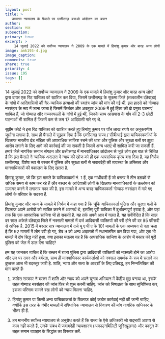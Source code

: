 ```yaml
---
layout: post
title: >
   उच्चतम न्यायालय के फैसले पर छत्तीसगढ़ बचाओ आंदोलन का बयान
author:
section: रपट
subsection:
primary: true
excerpt: >
    14 जुलाई 2022 को सर्वोच्च न्यायालय ने 2009 के एक मामले में हिमांशु कुमार और बारह अन्य लोगों द्वारा दायर एक रिट याचिका को खारिज कर दिया, जिसमें छत्तीसगढ़ के सुकमा जिले (तत्कालीन दंतेवाड़ा) के गांवों में आदिवासियों की गैर-न्यायिक हत्याओं की स्वतंत्र जांच की मांग की गई थी.
image: ank195-4.jpg
image_caption: 
comments: true
share: true
priority: 4
issue: 195
tags: []
---
```


14 जुलाई 2022 को सर्वोच्च न्यायालय ने 2009 के एक मामले में हिमांशु कुमार और बारह अन्य लोगों द्वारा दायर एक रिट याचिका को खारिज कर दिया, जिसमें छत्तीसगढ़ के सुकमा जिले (तत्कालीन दंतेवाड़ा) के गांवों में आदिवासियों की गैर-न्यायिक हत्याओं की स्वतंत्र जांच की मांग की गई थी. इस हादसे को गोम्पाड नरसंहार के रूप में जाना जाता है जिसमें सितंबर और अक्टूबर 2009 में हुई हिंसा की दो प्रमुख घटनाएं शामिल हैं, जो गोम्पाड और गच्चनपल्ली के गांवों में हुई थीं, जिनके साथ आसपास के गाँव की 2-3 छोटी घटनाओं भी शामिल हैं जिसमें कम से कम 17 आदिवासी मारे गए थे.

सुप्रीम कोर्ट ने इस रिट याचिका को खारिज करते हुए हिमांशु कुमार पर पाँच लाख रुपये का अनुकरणीय जुर्माना लगाया है. साथ ही फैसले में सुझाव दिया है कि छत्तीसगढ़ राज्य / सीबीआई द्वारा याचिकाकर्ताओं के खिलाफ भारतीय दंड संहिता की आपराधिक साजिश रचने की धारा और पुलिस और सुरक्षा बलों पर झूठा आरोप लगाने के लिए आगे की कार्रवाई की जा सकती है जिसमें अन्य धराएं भी शामिल करी जा सकती हैं. हमारे जैसे नागरिक समाज संगठन और छत्तीसगढ़ में मानवाधिकार आंदोलन से जुड़े लोग इस बात से चिंतित हैं कि इस फैसले ने न्यायिक अदालत में न्याय की खोज को ही एक आपराधिक कृत्य बना दिया है. यह निर्णय छत्तीसगढ़, विशेष रूप से बस्तर में पुलिस और सुरक्षा बलों से जवाबदेही की व्यवस्था के अस्तित्व और मानवाधिकारों की वकालत के लिए खतरा है.

हिमांशु कुमार, जो कि इस मामले के याचिकाकर्ता नं. 1 हैं, एक गांधीवादी हैं जो बस्तर में तीन दशकों से अधिक समय से काम कर रहे हैं और बस्तर के आदिवासी लोगों के खिलाफ मानवाधिकारों के उल्लंघन को उजागर करने में लगातार मदद की है. इस मामले में अन्य बारह याचिकाकर्ता गोम्पाड नरसंहार में मारे गए लोगों के परिवार के सदस्य हैं.

हिमांशु कुमार और अन्य के मामले में निर्णय में कहा गया है कि चूंकि याचिकाकर्ता पुलिस और सुरक्षा बलों के खिलाफ अपने आरोपों को साबित करने में असमर्थ थे, इसलिए पूरी याचिका में दुर्भावनापूर्ण इरादा है, और यहां तक कि एक आपराधिक साजिश भी हो सकती है. यह तर्क अपने आप में गलत है. यह सर्वविदित है कि साल दर साल अकेले दंतेवाड़ा जिले में नक्सली मामलों में दर्ज आदिवासी व्यक्तियों की बरी होने की दर 95 फीसदी से अधिक है. 2015 में बस्तर सत्र न्यायालय में दर्ज यू ए पी ए के 101 मामलों के एक अध्ययन से पता चला है कि 92 मामलों में लोग बरी हो गए, शेष 9 को अन्य अदालतों में स्थानांतरित कर दिया गया, और एक भी मामले में दोष सिद्ध नहीं हुआ. क्या इसका मतलब यह है कि आपराधिक साजिश के आरोप में बस्तर की पूरी पुलिस को जेल में डाल देना चाहिए?

हम यह जानकर व्यथित हैं कि बस्तर में राज्य पुलिस द्वारा आदिवासी व्यक्तियों को नक्सली होने का आरोप और उन पर दमन और बर्बरता, साथ ही मानवाधिकार कार्यकर्ताओं को नक्सल समर्थक के रूप में सताने का दुष्चक्र आज भी बदस्तूर जारी है. शांति, न्याय और सत्य के आदर्शों के लिए प्रतिबद्ध, हम निम्नलिखित की मांग करते हैंः

1. कांग्रेस सरकार ने बस्तर में शांति और न्याय को अपने चुनाव अभियान में केंद्रीय मुद्दा बनाया था, इसके तहत गोम्पाड नरसंहार की जांच फिर से शुरू करनी चाहिए. जांच को निष्पक्षता के साथ सुनिश्चित कर, इसका परिणाम सामने रख लोगों को न्याय मिलना चाहिए.

2. हिमांशु कुमार या किसी अन्य याचिकाकर्ता के खिलाफ कोई कठोर कार्रवाई नहीं की जानी चाहिए, क्योंकि इस तरह के गंभीर मामलों में संवैधानिक न्यायालय से निवारण की मांग नागरिक अधिकार के भीतर ही हैं.

3. हम माननीय सर्वोच्च न्यायालय से अनुरोध करते हैं कि राज्य के ऐसे अधिकारी जो सद्भावी आशय से काम नहीं करते हैं, उनके संबंध में जवाबदेही न्यायशास्त्र (अकाउनबिलिटी जुरिस्प्रूडन्स) और कानून के तहत समान व्यवहार के सिद्धांत का विस्तार करें.